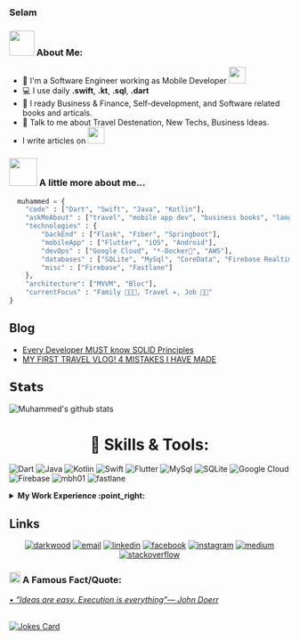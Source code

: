 ### Selam

### <img src="https://github.com/TheDudeThatCode/TheDudeThatCode/blob/master/Assets/Developer.gif" width="45"> About Me:
- 🏦 I'm a Software Engineer working as Mobile Developer
      <img src="https://media.giphy.com/media/WUlplcMpOCEmTGBtBW/giphy.gif" width="30">
- 💻 I use daily **.swift**, **.kt**, **.sql**, **.dart**
- 📖 I ready Business & Finance, Self-development, and Software related books and articals.
- 💬 Talk to me about Travel Destenation, New Techs, Business Ideas.
- I write articles on <img src="https://img.shields.io/badge/Medium-12100E?style=for-the-badge&logo=medium&logoColor=white" width="30"/>
<!--- ⚡ Fun fact: I started youtube channel to get over my shyness -->


### <img src="https://media.giphy.com/media/VgCDAzcKvsR6OM0uWg/giphy.gif" width="50"> A little more about me...  

```python
  muhammed = {
    "code" : ["Dart", "Swift", "Java", "Kotlin"],
    "askMeAbout" : ["travel", "mobile app dev", "business books", "languages", "tech"],
    "technologies" : {
        "backEnd" : ["Flask", "Fiber", "Springboot"],
        "mobileApp" : ["Flutter", "iOS", "Android"],
        "devOps" : ["Google Cloud", "*-Docker🐳", "AWS"],
        "databases" : ["SQLite", "MySql", "CoreData", "Firebase Realtime Database"],
        "misc" : ["Firebase", "Fastlane"]
    },
    "architecture": ["MVVM", "Bloc"],
    "currentFocus" : "Family 👨‍👩‍👦, Travel ✈️, Job 👨‍💻"
}
```
## Blog

<!-- BLOG-POST-LIST:START -->
- [Every Developer MUST know SOLID Principles](https://www.mbh01.com/every-developer-must-know-solid-principles/)
- [MY FIRST TRAVEL VLOG! 4 MISTAKES I HAVE MADE](https://www.mbh01.com/my-first-travel-vlog/)
<!-- BLOG-POST-LIST:END -->

## 𝗦𝘁𝗮𝘁𝘀
![Muhammed's github stats](https://github-readme-stats.vercel.app/api?username=iballan&show_icons=true&theme=dracula)



<h1 align="center"> 🔧 Skills & Tools: </h1>
<p>
<a target="_blank"><img alt="Dart" src="https://img.shields.io/badge/Dart-%2312100E.svg?logo=dart&style=for-the-badge&logoColor=ee0606"/></a> 
<a target="_blank"><img alt="Java" src="https://img.shields.io/badge/Java-ED8B00?style=for-the-badge&logo=java&logoColor=white"/></a> 
<a target="_blank"><img alt="Kotlin" src="https://img.shields.io/badge/Kotlin-0095D5?&style=for-the-badge&logo=kotlin&logoColor=white"/></a> 
<a target="_blank"><img alt="Swift" src="https://img.shields.io/badge/Swift-FA7343?style=for-the-badge&logo=swift&logoColor=white"/></a> 
<a target="_blank"><img alt="Flutter" src="https://img.shields.io/badge/Flutter-02569B?style=for-the-badge&logo=flutter&logoColor=white"/></a> 
<a target="_blank"><img alt="MySql" src="https://img.shields.io/badge/MySQL-00000F?style=for-the-badge&logo=mysql&logoColor=white"/></a>
  <a target="_blank"><img alt="SQLite" src="https://img.shields.io/badge/sqlite-00000F?style=for-the-badge&logo=sqlite&logoColor=white"/></a>
<a target="_blank"><img alt="Google Cloud" src="https://img.shields.io/badge/Google_Cloud-4285F4?style=for-the-badge&logo=google-cloud&logoColor=white"/></a>
  <a target="_blank"><img alt="Firebase" src="https://img.shields.io/badge/firebase-00000F?style=for-the-badge&logo=firebase&logoColor=white"/></a>
<a target="_blank"><img alt="mbh01" src="https://img.shields.io/badge/mbh01-Travel%20%26%20Learn-blue?style=for-the-badge&logo=mysql&logoColor=white"/></a>
<a target="_blank"><img alt="fastlane" src="https://img.shields.io/badge/fastlane-00000F?style=for-the-badge&logo=fastlane&logoColor=white" /></a>

</p>

<details>
<summary><b> My Work Experience :point_right: </b></summary>
<table>
  <thead>
    <tr>
      <th>Job Name</th>
      <th>Roles & responsibilities</th>
      <th>Duration</th>
    </tr>
  </thead>
  <tbody>
    <tr>
      <td><b><a href="https://www.venmo.com/">iOS Developer</a> </b></td>
      <td>Venmo iOS App.</td>
      <td>2022 - Present</td>
    </tr>
    <tr>
      <td><b><a href="https://www.marketyo.com/">Software Consultant</a> </b></td>
      <td>Mobile apps development consultant.</td>
      <td>2021 - 2022</td>
    </tr>
    <tr>
      <td><b><a href="https://www.marketyo.com/">Mobile Developer Team Leader</a> </b></td>
      <td>Development and maintenance of multiple mobile apps. Leading mobile development teams.</td>
      <td>2020 - 2021</td>
    </tr>
  	<tr>
      <td><b><a href="https://www.marketyo.com/">Mobile apps developer</a> </b></td>
      <td>Mobile app developer for Android and iOS.</td>
      <td>2017 - 2019</td>
    </tr>
    <tr>
      <td><b><a href="https://emse.com.tr/">Software Engineer at Emse</a> </b></td>
      <td>Developed and maintained multiple platforms using technologies such as WinForms, Java and Android embedded etc.</td>
      <td>2015 - 2016</td>
    </tr>
    <tr>
          <td><b><a href="https://mbh01.com/">Freelancer</a></b></td>
          <td>I do work as a freelancer on my side project and projects that I like and believe in.</td>
      <td>2013 - Present</td>
    </tr>
  </tbody>
</table>
</details>
<!-- end work experience section -->


## Links

<p align="center">
  <a href="https://www.mbh01.com/"><img src="https://img.icons8.com/fluent/96/000000/domain.png" alt="darkwood"/></a>
  <a href="mailto:mbh01g@gmail.com"><img src="https://img.icons8.com/color/96/000000/gmail.png" alt="email"/></a>
  <a href="https://www.linkedin.com/in/muhammed-ballan-3109b06a"><img src="https://img.icons8.com/color/96/000000/linkedin.png" alt="linkedin"/></a>
  <a href="https://www.facebook.com/moe.ballan"><img src="https://img.icons8.com/color/96/000000/facebook.png" alt="facebook"/></a>
  <a href="https://www.instagram.com/mbh01/"><img src="https://img.icons8.com/color/96/000000/instagram-new.png" alt="instagram"/></a>
  <a href="https://medium.com/@mbh01"><img src="https://img.icons8.com/color/96/000000/medium-logo.png" alt="medium"/></a>
  <a href="https://stackoverflow.com/users/2296787/mbh"><img src="https://img.icons8.com/color/96/000000/stackoverflow.png" alt="stackoverflow"/></a>
</p>


<!--STARTS_HERE_QUOTE_README-->
### <img alt="GIF" src="https://github.com/TheDudeThatCode/TheDudeThatCode/blob/master/Assets/hmm.gif" width="20" /> A Famous Fact/Quote:
<a href="https://github.com/marketplace/actions/quote-readme">
• <i>“Ideas are easy. Execution is everything”— John Doerr </i>
<!--ENDS_HERE_QUOTE_README-->
      
      
</br>
</br>

![Jokes Card](https://readme-jokes.vercel.app/api)


<!--
**iballan/iballan** is a ✨ _special_ ✨ repository because its `README.md` (this file) appears on your GitHub profile.

Here are some ideas to get you started:

- 🔭 I’m currently working on ...
- 🌱 I’m currently learning ...
- 👯 I’m looking to collaborate on ...
- 🤔 I’m looking for help with ...
- 💬 Ask me about ...
- 📫 How to reach me: ...
- 😄 Pronouns: ...
- ⚡ Fun fact: ...
-->
